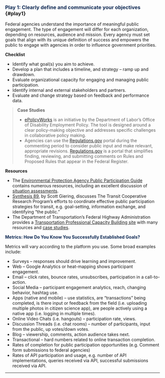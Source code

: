 ### <span style="color: #0f2a54">Play 1: Clearly define and communicate your objectives</span> {#play1}

Federal agencies understand the importance of meaningful public engagement. The type of engagement will differ for each organization, depending on resources, audience and mission. Every agency must set goals that align with its unique definition of success and empowers the public to engage with agencies in order to influence government priorities.

**Checklist**

<ul class="check">
  <li>
    Identify what goal(s) you aim to achieve.
  </li>
  <li>
    Develop a plan that includes a timeline, and strategy &#8211; ramp up and drawdown.
  </li>
  <li>
    Evaluate organizational capacity for engaging and managing public participation.
  </li>
  <li>
    Identify internal and external stakeholders and partners.
  </li>
  <li>
    Evaluate and change strategy based on feedback and performance data.
  </li>
</ul>

> **Case Studies**
>
>   * <a title="ePolicyWorks" href="https://www.epolicyworks.org/epw/about/" target="_blank">ePolicyWorks</a> is an initiative by the Department of Labor&#8217;s Office of Disability Employment Policy. The tool is designed around a clear policy-making objective and addresses specific challenges in collaborative policy making.
>   * Agencies can use the <a title="Regulations.gov" href="http://www.regulations.gov/#!home" target="_blank">Regulations.gov</a> portal during the commenting period to consider public input and make relevant, appropriate revisions. <a title="Regulations.gov" href="http://www.regulations.gov/#!home" target="_blank">Regulations.gov</a> is a portal that simplifies finding, reviewing, and submitting comments on Rules and Proposed Rules that appear in the Federal Register.

**Resources**

  * The <a title="Environmental Protection Agency Public Participation Guide" href="http://www2.epa.gov/international-cooperation/public-participation-guide" target="_blank">Environmental Protection Agency Public Participation Guide</a> contains numerous resources, including an excellent discussion of <a title="situation assessments" href="http://www2.epa.gov/international-cooperation/public-participation-guide-situation-assessments" target="_blank">situation assessments</a>.
  * <a title="Synthesis 89" href="http://onlinepubs.trb.org/onlinepubs/tcrp/tcrp_syn_89.pdf" target="_blank">Synthesis 89</a>, by Scott Giering, discusses The Transit Cooperative Research Program&#8217;s efforts to coordinate effective public participation strategies for transit, e.g. goal-setting, information exchange, and identifying &#8220;the public.&#8221;
  * The Department of Transportation&#8217;s Federal Highway Administration provides a <a title="Transportation Professional Capacity Building site " href="http://www.planning.dot.gov/focus_publicEngage.asp" target="_blank">Transportation Professional Capacity Building site</a> with many resources and <a title="case studies" href="http://www.planning.dot.gov/focus_caseStudies.asp" target="_blank">case studies</a>.

<span style="color: #0f2a54"><strong>Metrics: How Do You Know You Successfully Established Goals?</strong></span>

Metrics will vary according to the platform you use. Some broad examples include:

  * Surveys – responses should drive learning and improvement.
  * Web – Google Analytics or heat-mapping shows participant engagement.
  * Email – click rates, bounce rates, unsubscribes, participation in a call-to-action.
  * Social Media – participant engagement analytics, reach, changing behavior, hashtag use.
  * Apps (native and mobile) – use statistics, are “transactions” being completed, is there input or feedback from the field (i.e. uploading multiple photos in citizen science app), are people actively using a native app (i.e. logging in multiple times).
  * Online Video Chats (i.e. hangouts) – participation rate, views.
  * Discussion Threads (i.e. chat rooms) – number of participants, input from the public, up votes/down votes.
  * Blog – viewership, comments, action audience takes next.
  * Transactional – hard numbers related to online transaction completion.
  * Rates of completion for public participation opportunities (e.g. Comment form submissions to federal agencies)
  * Rates of API participation and usage, e.g. number of API implementations, queries received via API, successful submissions received via API.

* * *
